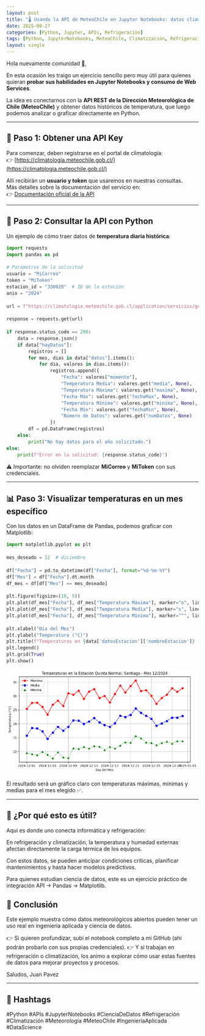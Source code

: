 ```yaml
---
layout: post
title: "🌡️ Usando la API de MeteoChile en Jupyter Notebooks: datos climáticos para refrigeración y ciencia de datos"
date: 2025-08-27
categories: [Python, Jupyter, APIs, Refrigeración]
tags: [Python, JupyterNotebooks, MeteoChile, Climatización, Refrigeración, CienciaDeDatos, WebServices, APIs]
layout: single
---
```


Hola nuevamente comunidad 👋,  

En esta ocasión les traigo un ejercicio sencillo pero muy útil para quienes quieran **probar sus habilidades en Jupyter Notebooks y consumo de Web Services**.  

La idea es conectarnos con la **API REST de la Dirección Meteorológica de Chile (MeteoChile)** y obtener datos históricos de temperatura, que luego podemos analizar o graficar directamente en Python.  

---

## 🔑 Paso 1: Obtener una API Key
Para comenzar, deben registrarse en el portal de climatología:  
👉 [https://climatologia.meteochile.gob.cl/](https://climatologia.meteochile.gob.cl/)  

Allí recibirán un **usuario y token** que usaremos en nuestras consultas.  
Más detalles sobre la documentación del servicio en:  
👉 [Documentación oficial de la API](https://climatologia.meteochile.gob.cl/application/documentacion/getDocumento/17)  

---

## 🐍 Paso 2: Consultar la API con Python
Un ejemplo de cómo traer datos de **temperatura diaria histórica**:

```python
import requests
import pandas as pd

# Parámetros de la solicitud
usuario = "MiCorreo"
token = "MiToken"
estacion_id = "330020"  # ID de la estación
anio = "2024"

url = f"https://climatologia.meteochile.gob.cl/application/servicios/getTemperaturaHistoricaDiaria/{estacion_id}/{anio}?usuario={usuario}&token={token}"

response = requests.get(url)

if response.status_code == 200:
    data = response.json()
    if data["hayDatos"]:
        registros = []
        for mes, dias in data["datos"].items():
            for dia, valores in dias.items():
                registros.append({
                    "Fecha": valores["momento"],
                    "Temperatura Media": valores.get("media", None),
                    "Temperatura Máxima": valores.get("maxima", None),
                    "Fecha Máx": valores.get("fechaMax", None),
                    "Temperatura Mínima": valores.get("minima", None),
                    "Fecha Mín": valores.get("fechaMin", None),
                    "Número de Datos": valores.get("numDatos", None)
                })
        df = pd.DataFrame(registros)
    else:
        print("No hay datos para el año solicitado.")
else:
    print(f"Error en la solicitud: {response.status_code}")
```
⚠️ Importante: no olviden reemplazar **MiCorreo** y **MiToken** con sus credenciales.

---

## 📊 Paso 3: Visualizar temperaturas en un mes específico

Con los datos en un DataFrame de Pandas, podemos graficar con Matplotlib:

```python
import matplotlib.pyplot as plt

mes_deseado = 12  # diciembre

df["Fecha"] = pd.to_datetime(df["Fecha"], format="%d-%m-%Y")
df["Mes"] = df["Fecha"].dt.month
df_mes = df[df["Mes"] == mes_deseado]

plt.figure(figsize=(10, 5))
plt.plot(df_mes["Fecha"], df_mes["Temperatura Máxima"], marker="o", linestyle="-", color="red", label="Máxima")
plt.plot(df_mes["Fecha"], df_mes["Temperatura Media"], marker="s", linestyle="--", color="blue", label="Media")
plt.plot(df_mes["Fecha"], df_mes["Temperatura Mínima"], marker="^", linestyle=":", color="green", label="Mínima")

plt.xlabel("Día del Mes")
plt.ylabel("Temperatura (°C)")
plt.title(f"Temperaturas en {data['datosEstacion']['nombreEstacion']} - Mes {mes_deseado}/{anio}")
plt.legend()
plt.grid(True)
plt.show()
```

![Temperaturas en Qunta Normal diciembre de 2024 ](/assets/images/posts/TemperaturasDic2024QuintaNormal.png)


El resultado será un gráfico claro con temperaturas máximas, mínimas y medias para el mes elegido ✅.

---

## 🧩 ¿Por qué esto es útil?

Aquí es donde uno conecta informática y refrigeración:

En refrigeración y climatización, la temperatura y humedad externas afectan directamente la carga térmica de los equipos.

Con estos datos, se pueden anticipar condiciones críticas, planificar mantenimientos y hasta hacer modelos predictivos.

Para quienes estudian ciencia de datos, este es un ejercicio práctico de integración API → Pandas → Matplotlib.

## 🚀 Conclusión

Este ejemplo muestra cómo datos meteorológicos abiertos pueden tener un uso real en ingeniería aplicada y ciencia de datos.

👉 Si quieren profundizar, subí el notebook completo a mi GitHub (ahí podrán probarlo con sus propias credenciales).
👉 Y si trabajan en refrigeración o climatización, los animo a explorar cómo usar estas fuentes de datos para mejorar proyectos y procesos.

Saludos,
Juan Pavez

---

## 🔖 Hashtags

#Python #APIs #JupyterNotebooks #CienciaDeDatos #Refrigeración #Climatización #Meteorología #MeteoChile #IngenieríaAplicada #DataScience